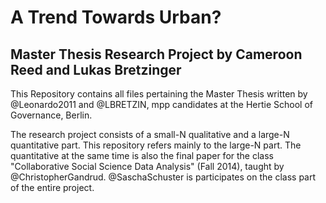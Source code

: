 A Trend Towards Urban? 
==========
Master Thesis Research Project by Cameroon Reed and Lukas Bretzinger
------

This Repository contains all files pertaining the Master Thesis written by @Leonardo2011 and @LBRETZIN, mpp candidates at the Hertie School of Governance, Berlin.

The research project consists of a small-N qualitative and a large-N quantitative part. This repository refers mainly to the large-N part. The quantitative at the same time is also the final paper for the class "Collaborative Social Science Data Analysis" (Fall 2014), taught by @ChristopherGandrud. @SaschaSchuster is participates on the class part of the entire project.
